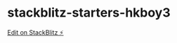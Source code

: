 # stackblitz-starters-hkboy3

[Edit on StackBlitz ⚡️](https://stackblitz.com/edit/stackblitz-starters-hkboy3)